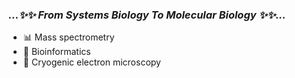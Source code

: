 ### _...✨✨ From Systems Biology To Molecular Biology ✨✨..._

- 📊 Mass spectrometry
- 📜 Bioinformatics
- 🔬 Cryogenic electron microscopy